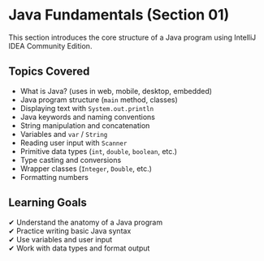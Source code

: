 # Java Fundamentals (Section 01)

This section introduces the core structure of a Java program using IntelliJ IDEA Community Edition.

## Topics Covered

- What is Java? (uses in web, mobile, desktop, embedded)
- Java program structure (`main` method, classes)
- Displaying text with `System.out.println`
- Java keywords and naming conventions
- String manipulation and concatenation
- Variables and `var` / `String`
- Reading user input with `Scanner`
- Primitive data types (`int`, `double`, `boolean`, etc.)
- Type casting and conversions
- Wrapper classes (`Integer`, `Double`, etc.)
- Formatting numbers

## Learning Goals

✔ Understand the anatomy of a Java program  
✔ Practice writing basic Java syntax  
✔ Use variables and user input  
✔ Work with data types and format output  
